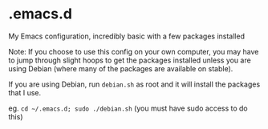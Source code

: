 # .emacs.d
My Emacs configuration, incredibly basic with a few packages installed

Note: If you choose to use this config on your own computer, you may have to jump through slight hoops to get the packages installed unless you are using Debian (where many of the packages are available on stable).

If you are using Debian, run `debian.sh` as root and it will install the packages that I use.

eg. `cd ~/.emacs.d; sudo ./debian.sh` (you must have sudo access to do this)


